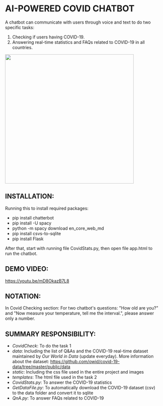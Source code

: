 # AI-POWERED COVID CHATBOT
A chatbot can communicate with users through voice and text to do two specific tasks: 
1. Checking if users having COVID-19.
2. Answering real-time statistics and FAQs related to COVID-19 in all countries.
<img src="https://user-images.githubusercontent.com/85373307/156719455-689e6736-de63-444e-9cb5-7672f6d2e5df.png" width="420" />

## INSTALLATION: 
Running this to install required packages:
- pip install chatterbot
- pip install -U spacy
- python -m spacy download en_core_web_md
- pip install csvs-to-sqlite
- pip install Flask

After that, start with running file CovidStats.py, then open file app.html to run the chatbot.

## DEMO VIDEO: 
https://youtu.be/mD8OkazB7L8

## NOTATION:
In Covid Checking section:
For two chatbot's questions: "How old are you?" and "Now measure your temperature, tell me the interval.", please answer only a number.

## SUMMARY RESPONSIBILITY:
- *CovidCheck*: To do the task 1
- *data*: Including the list of Q&As and the COVID-19 real-time dataset maintained by *Our World in Data* (update everyday). More information about the dataset: https://github.com/owid/covid-19-data/tree/master/public/data
- *static*: Including the css file used in the entire project and images
- *templates*: The html file used in the task 2
- *CovidStats.py*: To answer the COVID-19 statistics
- *GetDataFile.py*: To automatically download the COVID-19 dataset (csv) to the data folder and convert it to sqlite
- *QnA.py*: To answer FAQs related to COVID-19

